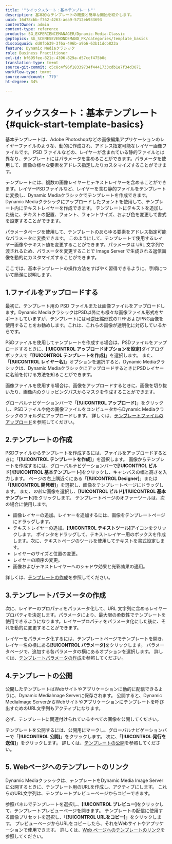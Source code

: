 ```yaml
---
title: '"クイックスタート：基本テンプレート"'
description: 基本的なテンプレートの概要と簡単な開始を紹介します。
uuid: 16d78cbb-f762-4263-aea9-5712eb933693
contentOwner: admin
content-type: reference
products: SG_EXPERIENCEMANAGER/Dynamic-Media-Classic
geptopics: SG_SCENESEVENONDEMAND_PK/categories/template_basics
discoiquuid: dd0fbb39-3f6a-496b-a9b6-63b11dcb823a
feature: Dynamic Mediaクラシック
role: Business Practitioner
exl-id: bf695fee-821c-4396-829a-d57ccf475b0c
translation-type: tm+mt
source-git-commit: c5c8c4f96f18339734f4441733cdb1e7f34d3071
workflow-type: tm+mt
source-wordcount: '779'
ht-degree: 34%

---
```


# クイックスタート：基本テンプレート{#quick-start-template-basics}

基本テンプレートは、Adobe Photoshopなどの画像編集アプリケーションのレイヤーファイルのような、動的に作成され、アドレス指定可能なレイヤー画像ファイルです。 PSD ファイルなどの、レイヤーが含まれている静的ファイルとは異なり、テンプレートにはパラメータを含めることができます。パラメータを使用して、画像の様々な要素をアドレス指定したりカスタマイズすることができます。

テンプレートには、複数の画像レイヤーとテキストレイヤーを含めることができます。レイヤーPSDファイルなど、レイヤーを含む静的ファイルをテンプレートに変換し、Dynamic Mediaクラシックでテンプレートを作成できます。 Dynamic Mediaクラシックにアップロードしたフォントを使用して、テンプレート内にテキストレイヤーを作成できます。 テンプレートにテキストを追加した後に、テキストの配置、フォント、フォントサイズ、および色を変更して書式を設定することができます。

パラメータページを使用して、テンプレートのあらゆる要素をアドレス指定可能なパラメータに変換できます。 このようにして、テンプレートで使用するレイヤー画像やテキスト値を変更することができます。パラメータは URL 文字列で渡されるため、パラメータを変更することで Image Server で生成される返信画像を動的にカスタマイズすることができます。

ここでは、基本テンプレートの操作方法をすばやく習得できるように、手順について簡潔に説明します。

## 1.ファイルをアップロードする

最初に、テンプレート用の PSD ファイルまたは画像ファイルをアップロードします。Dynamic MediaクラシックはPSD以外にも様々な画像ファイル形式をサポートしていますが、テンプレートには可逆圧縮形式のTIFFおよびPNG画像を使用することをお勧めします。これは、これらの画像が透明化に対応しているからです。

PSDファイルを使用してテンプレートを作成する場合は、PSDファイルをアップロードするときに、**[!UICONTROL アップロードオプションを設定]**&#x200B;ダイアログボックスで「**[!UICONTROL テンプレートを作成]**」を選択します。 また、「**[!UICONTROL レイヤー名]**」オプションを選択すると、Dynamic Mediaクラシックは、Dynamic MediaクラシックにアップロードするときにPSDレイヤーに名前を付ける方法を知ることができます。

画像ファイルを使用する場合は、画像をアップロードするときに、画像を切り抜いたり、画像内のクリッピングパスからマスクを作成することができます。

グローバルナビゲーションバーで「**[!UICONTROL アップロード]**」をクリックし、PSDファイルや他の画像ファイルをコンピュータからDynamic Mediaクラシックのフォルダにアップロードします。 詳しくは、[テンプレートファイルのアップロード](uploading-template-files.md#uploading_template_files)を参照してください。

## 2.テンプレートの作成

PSDファイルからテンプレートを作成するには、ファイルをアップロードするときに「**[!UICONTROL テンプレートを作成]**」を選択します。 画像からテンプレートを作成するには、グローバルナビゲーションバーで&#x200B;**[!UICONTROL ビルド]**/**[!UICONTROL 基本テンプレート]**&#x200B;をクリックし、キャンバスの幅と高さを入力します。 ページの右上隅近くにある「**[!UICONTROL Designer]**」または「**[!UICONTROL 開発者]**」を選択し、画像をテンプレートページにドラッグします。 また、*の前に*&#x200B;画像を選択し、**[!UICONTROL ビルド]**/**[!UICONTROL 基本テンプレート]**&#x200B;をクリックします。 テンプレートページのオファーツールは、次の場合に使用します。

* 画像レイヤーの追加。レイヤーを追加するには、画像をテンプレートページにドラッグします。
* テキストレイヤーの追加。**[!UICONTROL テキストツール]**&#x200B;アイコンをクリックします。 ポインタをドラッグして、テキストレイヤー用のボックスを作成します。次に、テキストページのツールを使用してテキストを書式設定します。
* レイヤーのサイズと位置の変更。
* レイヤーの順序の変更。
* 画像およびテキストレイヤーへのシャドウ効果と光彩効果の適用。

詳しくは、[テンプレートの作成](creating-template.md#creating_a_template)を参照してください。

## 3.テンプレートパラメータの作成

次に、レイヤーのプロパティをパラメータ化して、URL 文字列に含めるレイヤープロパティを決定します。パラメータにより、最大限の柔軟性でテンプレートを使用できるようになります。レイヤープロパティをパラメータ化にした後に、それを動的に変更することができます。

レイヤーをパラメータ化するには、テンプレートページでテンプレートを開き、レイヤー名の横にある&#x200B;**[!UICONTROL パラメータ]**&#x200B;をクリックします。 パラメータページで、追加する各パラメータの横にあるオプションを選択します。 詳しくは、[テンプレートパラメータの作成](creating-template-parameters.md#creating_template_parameters)を参照してください。

## 4.テンプレートの公開

公開したテンプレートはWebサイトやアプリケーションに動的に配信できるように、Dynamic MediaImage Serverに保存されます。 公開すると、Dynamic MediaImage ServerからWebサイトやアプリケーションにテンプレートを呼び出すためのURL文字列もアクティブになります。

必ず、テンプレートに関連付けられているすべての画像を公開してください。

テンプレートを公開するには、公開用にマークし、グローバルナビゲーションバーで「**[!UICONTROL 公開]**」をクリックします。 次に、「**[!UICONTROL 発行を送信]**」をクリックします。 詳しくは、[テンプレートの公開](publishing-templates.md#publishing_templates)を参照してください。

## 5. Webページへのテンプレートのリンク

Dynamic Mediaクラシックは、テンプレートをDynamic Media Image Serverに公開するときに、テンプレート用のURLを作成し、アクティブにします。 これらのURL文字列は、テンプレートプレビューページからコピーできます。

参照パネルでテンプレートを選択し、**[!UICONTROL プレビュー]**&#x200B;をクリックして、テンプレートプレビューページを開きます。 テンプレートの配信に使用する画像プリセットを選択し、「**[!UICONTROL URLをコピー]**」をクリックします。 プレビューページからURLをコピーしたら、それをWebサイトやアプリケーションで使用できます。 詳しくは、[Web ページへのテンプレートのリンク](linking-template-web-page.md#linking_a_template_to_a_web_page)を参照してください。
